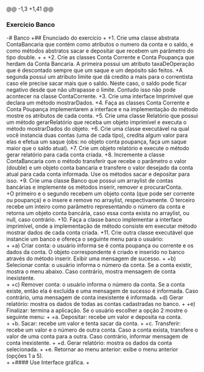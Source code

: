 @@ -1,3 +1,41 @@
 ### Exercicio Banco
 
-# Banco
+## Enunciado do exercicio
+ 
+1.	Crie uma classe abstrata ContaBancaria que contém como atributos o numero da conta e o saldo, e como métodos abstratos sacar e depositar que recebem um parâmetro do tipo double. 
+
+
+2.	Crie as classes Conta Corrente e Conta Poupança que herdam da Conta Bancaria. A  primeira possui um atributo taxaDeOperação que é descontado sempre que um saque e um depósito são feitos. 
+A segunda possui um atributo limite que dá credito a mais para o correntista caso ele precise sacar mais que o saldo. Neste caso, o saldo pode ficar negativo desde que não ultrapasse o limite. Contudo isso não pode acontecer na classe ContaCorrente. 
+3.	Crie uma interface Imprimível que declara um método mostrarDados. 
+4.	Faça as classes Conta Corrente e Conta Poupança implementarem a interface e na implementação do método mostre os atributos de cada conta. 
+5.	Crie uma classe Relatório que possui um método gerarRelatório que receba um objeto imprimível e executa o método mostrarDados do objeto. 
+6.	Crie uma classe executável na qual você instancia duas contas (uma de cada tipo), credita algum valor para elas e efetua um saque (obs: no objeto conta poupança, faça um saque maior que o saldo atual). 
+7.	Crie um objeto relatório e execute o método gerar relatório para cada conta criada. 
+8.	Incremente a classe ContaBancaria com o método transferir que recebe o parâmetro o valor (double) e um objeto conta bancaria e transfere o valor desejado da conta atual para cada conta informada. Use os métodos sacar e depositar para isso. 
+9.	Crie uma classe Banco que possui um arraylist de contas bancárias e implemente os métodos inserir, remover e procurarConta.  
+O primeiro e o segundo recebem um objeto conta (que pode ser corrente ou poupança) e o insere e remove no arraylist, respectivamente. O terceiro recebe um inteiro como parâmetro representando o número da conta e retorna um objeto conta bancária, caso essa conta exista no arraylist, ou null, caso contrário. 
+10.	Faça a classe banco implementar a interface imprimível, onde a implementação de método consiste em executar método mostrar dados de cada conta criada. 
+11.	Crie outra classe executável que instancie um banco e ofereça o seguinte menu para o usuário:  
+
+a)	Criar conta: o usuário informa se é conta poupança ou corrente e os dados da conta. O objeto correspondente é criado e inserido no banco através do método inserir. Exibir uma mensagem de sucesso. 
+ 
+b)	Selecionar conta: o usuário informa o número da conta. Se a conta existir, mostra o menu abaixo. Caso contrário, mostra mensagem de conta inexistente.  
+
+c)	Remover conta: o usuário informa o número da conta. Se a conta existe, então  ela é excluída e uma mensagem de sucesso é informada. Caso contrário, uma  mensagem de conta inexistente é informada. 
+d)	Gerar relatório: mostra os dados de todas as contas cadastradas no banco. 
+
+e)	Finalizar: termina a aplicação. Se o usuário escolher a opção 2 mostre o seguinte menu: 
+ 
+a.	Depositar: recebe um valor e deposita na conta.  
+
+b.	Sacar: recebe um valor e tenta sacar da conta. 
+
+c.	Transferir: recebe um valor e o número de outra conta. Caso a conta exista,  transfere o valor de uma conta para a outra. Caso contrário, informar mensagem de  conta inexistente. 
+
+d.	Gerar relatório: mostra os dados da conta selecionada. 
+
+e.	Retornar ao menu anterior: exibe o menu anterior (opções 1 a 5).  
+ 
+#### Use Interface gráfica. 
+
